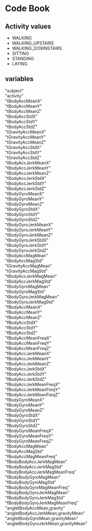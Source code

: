 # Code Book

## Activity values

* WALKING 
* WALKING_UPSTAIRS 
* WALKING_DOWNSTAIRS 
* SITTING
* STANDING 
* LAYING 

## variables

"subject"                            
"activity"                           
"tBodyAccMeanX"                      
"tBodyAccMeanY"                      
"tBodyAccMeanZ"                     
"tBodyAccStdX"                       
"tBodyAccStdY"                       
"tBodyAccStdZ"                       
"tGravityAccMeanX"                   
"tGravityAccMeanY"                  
"tGravityAccMeanZ"                   
"tGravityAccStdX"                    
"tGravityAccStdY"                    
"tGravityAccStdZ"                    
"tBodyAccJerkMeanX"                 
"tBodyAccJerkMeanY"                  
"tBodyAccJerkMeanZ"                  
"tBodyAccJerkStdX"                   
"tBodyAccJerkStdY"                   
"tBodyAccJerkStdZ"                  
"tBodyGyroMeanX"                     
"tBodyGyroMeanY"                     
"tBodyGyroMeanZ"                     
"tBodyGyroStdX"                      
"tBodyGyroStdY"                     
"tBodyGyroStdZ"                      
"tBodyGyroJerkMeanX"                 
"tBodyGyroJerkMeanY"                 
"tBodyGyroJerkMeanZ"                 
"tBodyGyroJerkStdX"                 
"tBodyGyroJerkStdY"                  
"tBodyGyroJerkStdZ"                  
"tBodyAccMagMean"                    
"tBodyAccMagStd"                     
"tGravityAccMagMean"                
"tGravityAccMagStd"                  
"tBodyAccJerkMagMean"                
"tBodyAccJerkMagStd"                
"tBodyGyroMagMean"                   
"tBodyGyroMagStd"                   
"tBodyGyroJerkMagMean"               
"tBodyGyroJerkMagStd"                
"fBodyAccMeanX"                      
"fBodyAccMeanY"                      
"fBodyAccMeanZ"                     
"fBodyAccStdX"                       
"fBodyAccStdY"                       
"fBodyAccStdZ"                       
"fBodyAccMeanFreqX"                  
"fBodyAccMeanFreqY"                 
"fBodyAccMeanFreqZ"                  
"fBodyAccJerkMeanX"                  
"fBodyAccJerkMeanY"                  
"fBodyAccJerkMeanZ"                  
"fBodyAccJerkStdX"                  
"fBodyAccJerkStdY"                   
"fBodyAccJerkStdZ"                   
"fBodyAccJerkMeanFreqX"              
"fBodyAccJerkMeanFreqY"              
"fBodyAccJerkMeanFreqZ"             
"fBodyGyroMeanX"                     
"fBodyGyroMeanY"                     
"fBodyGyroMeanZ"                     
"fBodyGyroStdX"                      
"fBodyGyroStdY"                     
"fBodyGyroStdZ"                     
"fBodyGyroMeanFreqX"                 
"fBodyGyroMeanFreqY"                 
"fBodyGyroMeanFreqZ"                 
"fBodyAccMagMean"                   
"fBodyAccMagStd"                     
"fBodyAccMagMeanFreq"                
"fBodyBodyAccJerkMagMean"            
"fBodyBodyAccJerkMagStd"             
"fBodyBodyAccJerkMagMeanFreq"       
"fBodyBodyGyroMagMean"               
"fBodyBodyGyroMagStd"                
"fBodyBodyGyroMagMeanFreq"           
"fBodyBodyGyroJerkMagMean"           
"fBodyBodyGyroJerkMagStd"           
"fBodyBodyGyroJerkMagMeanFreq"       
"angletBodyAccMean,gravity"          
"angletBodyAccJerkMean,gravityMean"  
"angletBodyGyroMean,gravityMean"     
"angletBodyGyroJerkMean,gravityMean"
